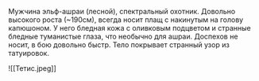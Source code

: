 Мужчина эльф-ашраи (лесной), спектральный охотник. Довольно высокого роста (~190см), всегда носит плащ с накинутым на голову капюшоном. У него бледная кожа с оливковым подцветом и странные бледные туманистые глаза, что необычно для ашраи. 
Доспехов не носит, в бою довольно быстр. Тело покрывает странный узор из татуировок. 


![[Тетис.jpeg]]